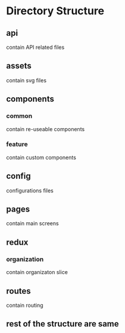 # Directory Structure
## api
contain API related files
## assets 
contain svg files
## components
### common
contain re-useable components
### feature 
contain custom components
## config
configurations files
## pages
contain main screens
## redux
### organization 
contain organizaton slice
## routes
contain routing
## rest of the structure are same